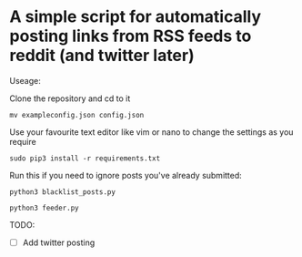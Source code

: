 # A simple script for automatically posting links from RSS feeds to reddit (and twitter later)

Useage:

Clone the repository and cd to it

`mv exampleconfig.json config.json`

Use your favourite text editor like vim or nano to change the settings as you require

`sudo pip3 install -r requirements.txt`

Run this if you need to ignore posts you've already submitted:

`python3 blacklist_posts.py`

`python3 feeder.py`

TODO:

- [ ] Add twitter posting
